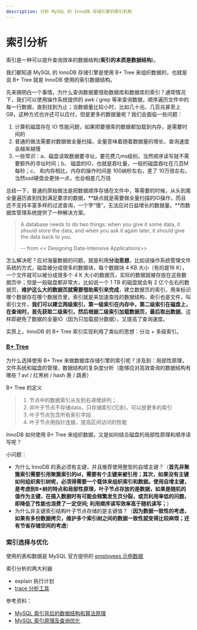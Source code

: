 ```yaml
---
description: 分析 MySQL 的 InnoDB 存储引擎的索引机制
---
```


# 索引分析

索引是一种可以提升查询效率的数据结构\(**索引的本质是数据结构**\)。

我们都知道 MySQL 的 InnoDB 存储引擎是使用 B+ Tree 来组织数据的，也就是说 B+ Tree 就是 InnoDB 使用的索引数据结构。

先来搞明白一个事情，为什么查询数据要借助数据库和数据库的索引？通常情况下，我们可以使用操作系统提供的 awk / grep 等来查询数据，顺序遍历文件中的每一行数据，直到找到为止；当数据量比较小时，比如几十兆、几百兆甚至上 GB，这种方式也许还可以应付，但是更多的数据量呢？我们会面临一些问题：

1. 计算机磁盘存在 IO 性能问题，如果把要搜索的数据都加载到内存，是需要时间的
2. 普通的做法需要对数据做全量扫描，全量意味着随着数据量的增长，查询速度会越来越慢
3. 一些常识：a、磁盘读取数据要寻址，要花费几ms级别，当然顺序读写就不需要额外的寻址时间；b、 磁盘的IO，也就是吞吐量，一般的磁盘吞吐在几百M每秒；c、 和内存相比，内存的操作时间是 100纳秒左右，差了 10万倍左右，当然ssd硬盘会更快一点，也会相差几万倍

总结一下，普通的原始做法是把数据顺序存储在文件中，等需要的时候，从头到尾全量遍历直到找到满足要求的数据，**缺点就是需要做全量扫描的IO操作，而且还不支持丰富多样的过滤查询，一个字“慢“，无法应对日益增长的数据量。**而数据库管理系统提供了一种解决方案。

> A database needs to do two things: when you give it some data, it should store the data, and when you ask it again later, it should give the data back to you.  
>
>  -- from &lt;&lt; Designing Data-Intensive Applications&gt;&gt;

怎么解决呢？应对海量数据的问题，就是利用**分治思想**，比如说操作系统管理文件系统的方式，磁盘被分成很多的数据块，每个数据块 4 KB 大小（有的是16 K），一个文件就可以被分成很多个 4 K 大小的数据页，实际的数据就被存放在这些数据页中；但是一般磁盘都非常大，比如说一个 1 TB 的磁盘就会有 2 亿个左右的数据页，**维护这么大的数据页就需要借助索引来完成**，建立数据页的索引，用来标识哪个数据存在哪个数据页里，索引就是来加速查找的数据结构，索引也是文件，叫索引文件，**我们可以建立两级索引，第一级索引在内存中，第二级索引在磁盘上，在查询时，首先获取二级索引，然后根据二级索引加载数据页，最后取出数据**。这样即避免了数据的全量IO（因为只加载部分数据），又提高了查询速度。

实质上，InnoDB 的 B+ Tree 索引实现利用了类似的思想：分治 + 多级索引。

### [B+ Tree](https://zh.wikipedia.org/wiki/B%2B%E6%A0%91) 

为什么选择使用 B+ Tree 来做数据库存储引擎的索引呢？涉及到：局部性原理，文件系统和磁盘的管理，数据结构的复杂度分析（能够应对高效查询的数据结构有哪些？avl / 红黑树 / hash 表 / 跳表）

B+ Tree 的定义

> 1. 节点中的数据索引从左到右递增排列；
> 2. 非叶子节点不存储data，只存储索引\(冗余\)，可以放更多的索引 
> 3. 叶子节点包含所有索引字段 
> 4. 叶子节点用指针连接，提高区间访问的性能

InnoDB 如何使用 B+ Tree 来组织数据，又是如何结合磁盘的局部性原理和顺序读写呢？



小问题：

* 为什么 InnoDB 的表必须有主键，并且推荐使用整型的自增主键？（**首先非聚簇索引需要引用聚簇索引的id，需要有个主键来被引用；其次，如果没有主键如何组织索引树呢，必须得需要一个载体来组织索引和数据。使用自增主键，是考虑到B+树的特点和局部性原理，叶子节点存放的是数据，如果是随机的值作为主键，在插入数据时有可能会频繁发生页分裂，或页利用率低的问题，即降低了性能也浪费了一定空间; 利用顺序读写效率高于随机读写；**）
* 为什么非主键索引结构叶子节点存储的是主键值？（**因为数据一致性的考虑，如果有多份数据拷贝，维护多个索引树之间的数据一致性就变得比较麻烦；还有节省存储空间的考虑**）

### 索引选择与优化

使用的表和数据是 MySQL 官方提供的 [employees 示例数据](https://github.com/datacharmer/test_db)



索引分析的两大利器

* explain 执行计划
* [trace 分析工具](http://mysql.taobao.org/monthly/2019/11/03/)

参考资料：

* [MySQL 索引背后的数据结构和算法原理](http://blog.codinglabs.org/articles/theory-of-mysql-index.html)
* [MySQL 索引原理及查询优化](https://tech.meituan.com/2014/06/30/mysql-index.html)

